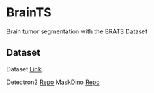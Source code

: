 # BrainTS 
Brain tumor segmentation with the BRATS Dataset

## Dataset

Dataset [Link](https://www.kaggle.com/datasets/dschettler8845/brats-2021-task1).

Detectron2 [Repo](https://github.com/facebookresearch/detectron2/tree/main)
MaskDino [Repo](https://github.com/IDEA-Research/MaskDINO/tree/main)